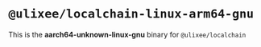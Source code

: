# `@ulixee/localchain-linux-arm64-gnu`

This is the **aarch64-unknown-linux-gnu** binary for `@ulixee/localchain`
